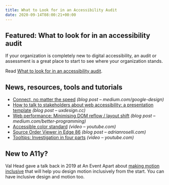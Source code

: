 ```yaml
---
title: What to Look for in an Accessibility Audit
date: 2020-09-14T08:00:21+00:00
---
```


## Featured: What to look for in an accessibility audit

If your organization is completely new to digital accessibility, an audit or assessment is a great place to start to see where your organization stands.

Read [What to look for in an accessibility audit](https://www.deque.com/blog/what-to-look-for-in-an-accessibility-audit/).

## News, resources, tools and tutorials

* [Connect, no matter the speed](https://medium.com/google-design/connect-no-matter-the-speed-3b81cfd3355a) _(blog post – medium.com/google-design)_
* [How to talk to stakeholders about web accessibility: a presentation template](https://uxdesign.cc/how-to-talk-to-stakeholders-about-web-accessibility-a-presentation-template-19bd512e805) _(blog post – uxdesign.cc)_
* [Web performance: Minimising DOM reflow / layout shift](https://medium.com/better-programming/web-performance-dom-reflow-76ac7c4d2d4f) _(blog post – medium.com/better-programming)_
* [Accessible color standard](https://www.youtube.com/watch?v=sEDnmNtEaqQ) _(video – youtube.com)_
* [Source Order Viewer in Edge 86](https://adrianroselli.com/2020/09/source-order-viewer-in-edge-86.html) _(blog post – adrianroselli.com)_
* [Tooltips: Investigation in four parts](https://www.youtube.com/watch?v=lb0_v7D4kbs) _(video – youtube.com)_

## New to A11y?

Val Head gave a talk back in 2019 at An Event Apart about [making motion inclusive](https://aneventapart.com/news/post/making-motion-inclusive-aea-video) that will help you design motion inclusively from the start. You can have inclusive design and motion too.